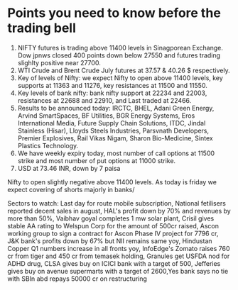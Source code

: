 # Points you need to know before the trading bell
1. NIFTY futures is trading above 11400 levels in Sinagporean Exchange. Dow jpnws closed 400 points down below 27550 and futures trading slighlty positive near 27700.
2. WTI Crude and Brent Crude July futures at 37.57 & 40.26 $ respectively. 
3. Key of levels of Nifty: we expect Nifty to open above 11400 levels, key supports at 11363 and 11276, key resistances at 11500 and 11550.
4. Key levels of bank nifty: bank nifty support at 22234 and 22003, resistances at 22688 and 22910, and Last traded at 22466.
5. Results to be announced today: IRCTC, BHEL, Adani Green Energy, Arvind SmartSpaces, BF Utilities, BGR Energy Systems, Eros International Media, Future Supply Chain Solutions, ITDC, Jindal Stainless (Hisar), Lloyds Steels Industries, Parsvnath Developers, Premier Explosives, Rail Vikas Nigam, Sharon Bio-Medicine, Sintex Plastics Technology.
6. We have weekly expiry today, most number of call options at 11500 strike and most number of put options at 11000 strike.
7. USD at 73.46 INR, down by 7 paisa

Nifty to open slightly negative above 11400 levels. As today is friday we expect covering of shorts majorly in banks/

Sectors to watch: Last day for route mobile subscription, National fetilisers reported decent sales in august, HAL's profit down by 70% and revenues by more than 50%, Vaibhav goyal completes 1 mw solar plant, Crisil gives stable AA rating to Welspun Corp for the amount of 500cr raised, Ascon working group to sign a contract for Ascon Phase IV project for 7796 cr, J&K bank's profits down by 67% but NII remains same yoy, Hindustan Copper Q1 numbers increase in all fronts yoy, InfoEdge's Zomato raises 760 cr from tiger and 450 cr from temasek holding, Granules get USFDA nod for ADHD drug, CLSA gives buy on ICICI bank with a target of 500, Jefferies gives buy on avenue supermarts with a target of 2600,Yes bank says no tie with SBIn abd repays 50000 cr on restructuring

